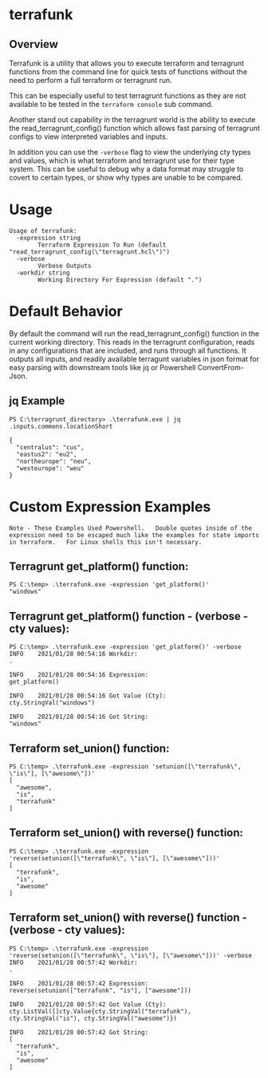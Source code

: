 # terrafunk

## Overview
Terrafunk is a utility that allows you to execute terraform and terragrunt functions from the command line for quick tests of functions without the need to perform a full terraform or terragrunt run.

This can be especially useful to test terragrunt functions as they are not available to be tested in the `terraform console` sub command.

Another stand out capability in the terragrunt world is the ability to execute the read_terragrunt_config() function which allows fast parsing of terragrunt configs to view interpreted variables and inputs.

In addition you can use the `-verbose` flag to view the underlying cty types and values, which is what terraform and terragrunt use for their type system.   This can be useful to debug why a data format may struggle to covert to certain types, or show why types are unable to be compared.

# Usage

```
Usage of terrafunk:
  -expression string
        Terraform Expression To Run (default "read_terragrunt_config(\"terragrunt.hcl\")")
  -verbose
        Verbose Outputs
  -workdir string
        Working Directory For Expression (default ".")
```

# Default Behavior

By default the command will run the read_terragrunt_config() function in the current working directory.   This reads in the terragrunt configuration, reads in any configurations that are included, and runs through all functions.   It outputs all inputs, and readily available terragunt variables in json format for easy parsing with downstream tools like jq or Powershell ConvertFrom-Json.
 

## jq Example
```
PS C:\terragrunt_directory> .\terrafunk.exe | jq .inputs.commons.locationShort

{
  "centralus": "cus",
  "eastus2": "eu2",
  "northeurope": "neu",
  "westeurope": "weu"
}
```

# Custom Expression Examples

    Note - These Examples Used Powershell.   Double quotes inside of the expression need to be escaped much like the examples for state imports in terraform.   For Linux shells this isn't necessary.

## Terragrunt get_platform() function:

```
PS C:\temp> .\terrafunk.exe -expression 'get_platform()'
"windows"
```

## Terragrunt get_platform() function - (verbose - cty values):
```
PS C:\temp> .\terrafunk.exe -expression 'get_platform()' -verbose
INFO    2021/01/28 00:54:16 Workdir:
.

INFO    2021/01/28 00:54:16 Expression:
get_platform()

INFO    2021/01/28 00:54:16 Got Value (Cty):
cty.StringVal("windows")

INFO    2021/01/28 00:54:16 Got String:
"windows"
```

## Terraform set_union() function:
```
PS C:\temp> .\terrafunk.exe -expression 'setunion([\"terrafunk\", \"is\"], [\"awesome\"])'
[
  "awesome",
  "is",
  "terrafunk"
]
```

## Terraform set_union() with reverse() function:
```
PS C:\temp> .\terrafunk.exe -expression 'reverse(setunion([\"terrafunk\", \"is\"], [\"awesome\"]))'
[
  "terrafunk",
  "is",
  "awesome"
]
```

## Terraform set_union() with reverse() function - (verbose - cty values):
```
PS C:\temp> .\terrafunk.exe -expression 'reverse(setunion([\"terrafunk\", \"is\"], [\"awesome\"]))' -verbose
INFO    2021/01/28 00:57:42 Workdir:
.

INFO    2021/01/28 00:57:42 Expression:
reverse(setunion(["terrafunk", "is"], ["awesome"]))

INFO    2021/01/28 00:57:42 Got Value (Cty):
cty.ListVal([]cty.Value{cty.StringVal("terrafunk"), cty.StringVal("is"), cty.StringVal("awesome")})

INFO    2021/01/28 00:57:42 Got String:
[
  "terrafunk",
  "is",
  "awesome"
]
```

